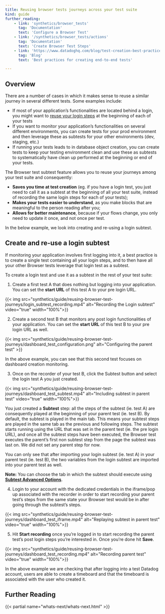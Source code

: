 ```yaml
---
title: Reusing browser tests journeys across your test suite
kind: guide
further_reading:
    - link: 'synthetics/browser_tests'
      tag: 'Documentation'
      text: 'Configure a Browser Test'
    - link: '/synthetics/browser_tests/actions'
      tag: 'Documentation'
      text: 'Create Browser Test Steps'
    - link: 'https://www.datadoghq.com/blog/test-creation-best-practices/'
      tag: 'Blog'
      text: 'Best practices for creating end-to-end tests'

---
```


## Overview

There are a number of cases in which it makes sense to reuse a similar journey in several different tests. Some examples include:

* If most of your application’s functionalities are located behind a login, you might want to [reuse your login steps](#create-and-re-use-a-login-subtest) at the beginning of each of your tests
* If you want to monitor your application’s functionalities on several different environments, you can create tests for your prod environment and then leverage these as subtests for your other environments (dev, staging, etc.)
* If running your tests leads to in database object creation, you can create tests to keep your testing environment clean and use these as subtests to systematically have clean up performed at the beginning or end of your tests.

The Browser test subtest feature allows you to reuse your journeys among your test suite and consequently:
* **Saves you time at test creation** (eg. if you have a login test, you just need to call it as a subtest at the beginning of all your test suite, instead of recording the same login steps for each of your tests);
* **Makes your tests easier to understand**, as you make blocks that are meaningful to the person reading after you;
* **Allows for better maintenance**, because if your flows change, you only need to update it once, and not once per test.

In the below example, we look into creating and re-using a login subtest.

## Create and re-use a login subtest

If monitoring your application involves first logging into it, a best practice is to create a single test containing all your login steps, and to then have all your other Browser tests leverage that login test as a subtest. 

To create a login test and use it as a subtest in the rest of your test suite:

1. Create a first test A that does nothing but logging into your application. You can set the **start URL** of this test A to your pre login URL.

{{< img src="synthetics/guide/reusing-browser-test-journeys/login_subtest_recording.mp4" alt="Recording the Login subtest" video="true"  width="100%">}}

2. Create a second test B that monitors any post login functionalities of your application. You can set the **start URL** of this test B to your pre login URL as well.

{{< img src="synthetics/guide/reusing-browser-test-journeys/dashboard_test_configuration.png" alt="Configuring the parent test" >}}

In the above example, you can see that this second test focuses on dashboard creation monitoring.

3. Once on the recorder of your test B, click the Subtest button and select the login test A you just created. 

{{< img src="synthetics/guide/reusing-browser-test-journeys/dashboard_test_subtest.mp4" alt="Including subtest in parent test" video="true"  width="100%">}}

You just created a **Subtest** step: all the steps of the subtest (ie. test A) are consequently played at the beginning of your parent test (ie. test B).
By default, the subtest is played in the main tab. This means your subtest steps are played in the same tab as the previous and following steps. The subtest starts running using the URL that was set in the parent test (ie. the pre login URL), and once all the subtest steps have been executed, the Browser test executes the parent’s first non subtest step from the page the subtest was last on. We did not set any parent step for now.

You can only see that after importing your login subtest (ie. test A) in your parent test (ie. test B), the two variables from the login subtest are imported into your parent test as well.

**Note:** You can choose the tab in which the subtest should execute using [**Subtest Advanced Options**][1].

4. Login to your account with the dedicated credentials in the iframe/pop up associated with the recorder in order to start recording your parent test’s steps from the same state your Browser test would be in after going through the subtest’s steps.

{{< img src="synthetics/guide/reusing-browser-test-journeys/dashboard_test_iframe.mp4" alt="Replaying subtest in parent test" video="true"  width="100%">}}

5. Hit **Start recording** once you’re logged in to start recording the parent test’s post login steps you’re interested in. Once you’re done hit **Save**.

{{< img src="synthetics/guide/reusing-browser-test-journeys/dashboard_test_recording.mp4" alt="Recording parent test" video="true"  width="100%">}}

In the above example we are checking that after logging into a test Datadog account, users are able to create a timeboard and that the timeboard is associated with the user who created it.

## Further Reading

{{< partial name="whats-next/whats-next.html" >}}

[1]: /synthetics/browser_tests/advanced_options#subtests

